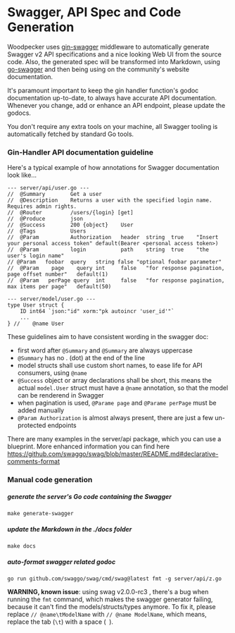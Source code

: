# Swagger, API Spec and Code Generation

Woodpecker uses [gin-swagger](https://github.com/swaggo/gin-swagger) middleware to automatically
generate Swagger v2 API specifications and a nice looking Web UI from the source code.
Also, the generated spec will be transformed into Markdown, using [go-swagger](https://github.com/go-swagger/go-swagger)
and then being using on the community's website documentation.

It's paramount important to keep the gin handler function's godoc documentation up-to-date,
to always have accurate API documentation.
Whenever you change, add or enhance an API endpoint, please update the godocs.

You don't require any extra tools on your machine, all Swagger tooling is automatically fetched by standard Go tools.

### Gin-Handler API documentation guideline

Here's a typical example of how annotations for Swagger documentation look like...

```text
--- server/api/user.go ---
//	@Summary		Get a user
//	@Description	Returns a user with the specified login name. Requires admin rights.
//	@Router			/users/{login} [get]
//	@Produce		json
//	@Success		200	{object}	User
//	@Tags			Users
//	@Param			Authorization	header	string	true	"Insert your personal access token"	default(Bearer <personal access token>)
//	@Param			login			path	string	true	"the user's login name"
// @Param   foobar  query   string false "optional foobar parameter"
//	@Param	  page    query	int		false	"for response pagination, page offset number"	default(1)
//	@Param   perPage query	int		false	"for response pagination, max items per page"	default(50)
```

```text
--- server/model/user.go ---
type User struct {
	ID int64 `json:"id" xorm:"pk autoincr 'user_id'"`
	...
} //	@name User
```

These guidelines aim to have consistent wording in the swagger doc:
* first word after `@Summary` and `@Summary` are always uppercase
* `@Summary` has no . (dot) at the end of the line
* model structs shall use custom short names, to ease life for API consumers, using `@name`
* `@Success` object or array declarations shall be short, this means the actual `model.User` struct must have a `@name` annotation, so that the model can be renderend in Swagger
* when pagination is used, `@Parame page` and `@Parame perPage` must be added manually
* `@Param Authorization` is almost always present, there are just a few un-protected endpoints

There are many examples in the server/api package, which you can use a blueprint.
More enhanced information you can find here https://github.com/swaggo/swag/blob/master/README.md#declarative-comments-format

### Manual code generation

##### generate the server's Go code containing the Swagger

```make generate-swagger```

##### update the Markdown in the ./docs folder

```make docs```

##### auto-format swagger related godoc

```go run github.com/swaggo/swag/cmd/swag@latest fmt -g server/api/z.go```

**WARNING, known issue**: using swag v2.0.0-rc3 , there's a bug when running the `fmt` command,
which makes the swagger generator failing, because it can't find the models/structs/types anymore.
To fix it, please replace `// @name\tModelName` with `// @name ModelName`,
which means, replace the tab (`\t`) with a space (` `).
